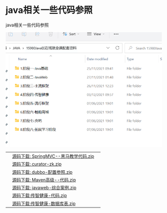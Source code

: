 # java相关一些代码参照

java相关一些代码参照

![image-20211203102658552](java相关一些代码参照.assets/image-20211203102658552.png)

|      |                                                              |      |
| ---- | ------------------------------------------------------------ | ---- |
|      | [源码下载: SpringMVC--黑马教学代码.zip](源码下载:SpringMVC--黑马教学代码.zip) |      |
|      | [源码下载: curator-zk.zip](源码下载:curator-zk.zip)          |      |
|      | [源码下载: dubbo-配置参照.zip](源码下载:dubbo-配置参照.zip)  |      |
|      | [源码下载: Maven高级--代码.zip](源码下载:Maven高级--代码.zip) |      |
|      | [源码下载: javaweb-综合案例.zip](源码下载:javaweb-综合案例.zip) |      |
|      | [源码下载:传智健康-代码.zip](源码下载:传智健康-代码.zip)     |      |
|      | [源码下载:传智健康-数据库表.zip](源码下载:传智健康-数据库表.zip) |      |

